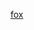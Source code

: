[fox](https://user-images.githubusercontent.com/41793614/172743786-c5340f28-c69d-4974-ae52-645f756141e4.gif)
